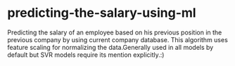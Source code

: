 # predicting-the-salary-using-ml
Predicting the salary of an employee based on his previous position in the previous company by using current company database.
This algorithm uses feature scaling for normalizing the data.Generally used in all models by default but SVR models require its mention
explicitly.:)
